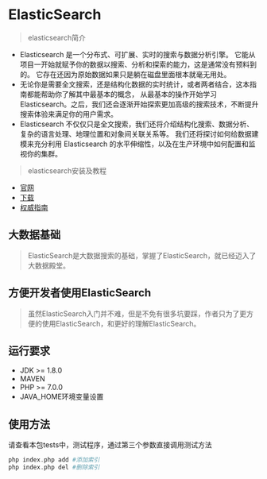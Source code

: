 # ElasticSearch
> elasticsearch简介
  * Elasticsearch 是一个分布式、可扩展、实时的搜索与数据分析引擎。 它能从项目一开始就赋予你的数据以搜索、分析和探索的能力，这是通常没有预料到的。 它存在还因为原始数据如果只是躺在磁盘里面根本就毫无用处。
  * 无论你是需要全文搜索，还是结构化数据的实时统计，或者两者结合，这本指南都能帮助你了解其中最基本的概念， 从最基本的操作开始学习 Elasticsearch。之后，我们还会逐渐开始探索更加高级的搜索技术，不断提升搜索体验来满足你的用户需求。
  * Elasticsearch 不仅仅只是全文搜索，我们还将介绍结构化搜索、数据分析、复杂的语言处理、地理位置和对象间关联关系等。 我们还将探讨如何给数据建模来充分利用 Elasticsearch 的水平伸缩性，以及在生产环境中如何配置和监视你的集群。
> elasticsearch安装及教程
  * [官网](https://www.elastic.co/cn/)
  * [下载](https://www.elastic.co/downloads/elasticsearch)
  * [权威指南](https://www.elastic.co/guide/cn/elasticsearch/guide/current/index.html)
## 大数据基础
> ElasticSearch是大数据搜索的基础，掌握了ElasticSearch，就已经迈入了大数据殿堂。

## 方便开发者使用ElasticSearch
> 虽然ElasticSearch入门并不难，但是不免有很多坑要踩，作者只为了更方便的使用ElasticSearch，和更好的理解ElasticSearch。

## 运行要求
  * JDK >= 1.8.0
  * MAVEN
  * PHP >= 7.0.0
  * JAVA_HOME环境变量设置
 
## 使用方法
  请查看本包tests中，测试程序，通过第三个参数直接调用测试方法
  ```php
  php index.php add #添加索引
  php index.php del #删除索引
  ```